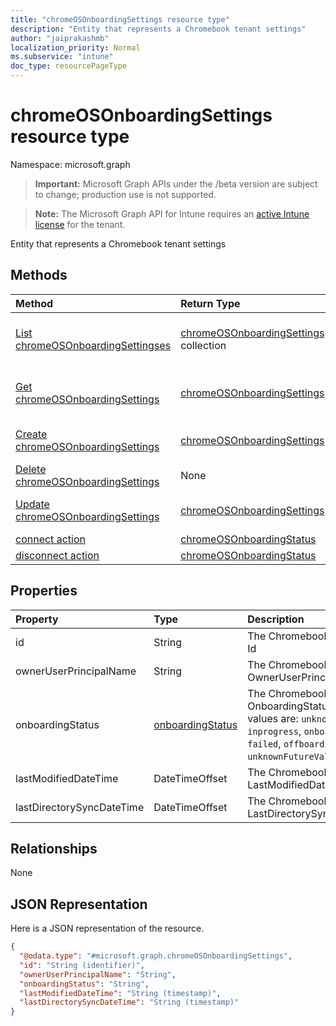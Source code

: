 ```yaml
---
title: "chromeOSOnboardingSettings resource type"
description: "Entity that represents a Chromebook tenant settings"
author: "jaiprakashmb"
localization_priority: Normal
ms.subservice: "intune"
doc_type: resourcePageType
---
```


# chromeOSOnboardingSettings resource type

Namespace: microsoft.graph
> **Important:** Microsoft Graph APIs under the /beta version are subject to change; production use is not supported.

> **Note:** The Microsoft Graph API for Intune requires an [active Intune license](https://go.microsoft.com/fwlink/?linkid=839381) for the tenant.


Entity that represents a Chromebook tenant settings

## Methods
|Method|Return Type|Description|
|:---|:---|:---|
|[List chromeOSOnboardingSettingses](../api/intune-chromebooksync-chromeosonboardingsettings-list.md)|[chromeOSOnboardingSettings](../resources/intune-chromebooksync-chromeosonboardingsettings.md) collection|List properties and relationships of the [chromeOSOnboardingSettings](../resources/intune-chromebooksync-chromeosonboardingsettings.md) objects.|
|[Get chromeOSOnboardingSettings](../api/intune-chromebooksync-chromeosonboardingsettings-get.md)|[chromeOSOnboardingSettings](../resources/intune-chromebooksync-chromeosonboardingsettings.md)|Read properties and relationships of the [chromeOSOnboardingSettings](../resources/intune-chromebooksync-chromeosonboardingsettings.md) object.|
|[Create chromeOSOnboardingSettings](../api/intune-chromebooksync-chromeosonboardingsettings-create.md)|[chromeOSOnboardingSettings](../resources/intune-chromebooksync-chromeosonboardingsettings.md)|Create a new [chromeOSOnboardingSettings](../resources/intune-chromebooksync-chromeosonboardingsettings.md) object.|
|[Delete chromeOSOnboardingSettings](../api/intune-chromebooksync-chromeosonboardingsettings-delete.md)|None|Deletes a [chromeOSOnboardingSettings](../resources/intune-chromebooksync-chromeosonboardingsettings.md).|
|[Update chromeOSOnboardingSettings](../api/intune-chromebooksync-chromeosonboardingsettings-update.md)|[chromeOSOnboardingSettings](../resources/intune-chromebooksync-chromeosonboardingsettings.md)|Update the properties of a [chromeOSOnboardingSettings](../resources/intune-chromebooksync-chromeosonboardingsettings.md) object.|
|[connect action](../api/intune-chromebooksync-chromeosonboardingsettings-connect.md)|[chromeOSOnboardingStatus](../resources/intune-chromebooksync-chromeosonboardingstatus.md)||
|[disconnect action](../api/intune-chromebooksync-chromeosonboardingsettings-disconnect.md)|[chromeOSOnboardingStatus](../resources/intune-chromebooksync-chromeosonboardingstatus.md)||

## Properties
|Property|Type|Description|
|:---|:---|:---|
|id|String|The ChromebookTenant's Id|
|ownerUserPrincipalName|String|The ChromebookTenant's OwnerUserPrincipalName|
|onboardingStatus|[onboardingStatus](../resources/intune-chromebooksync-onboardingstatus.md)|The ChromebookTenant's OnboardingStatus. Possible values are: `unknown`, `inprogress`, `onboarded`, `failed`, `offboarding`, `unknownFutureValue`.|
|lastModifiedDateTime|DateTimeOffset|The ChromebookTenant's LastModifiedDateTime|
|lastDirectorySyncDateTime|DateTimeOffset|The ChromebookTenant's LastDirectorySyncDateTime|

## Relationships
None

## JSON Representation
Here is a JSON representation of the resource.
<!-- {
  "blockType": "resource",
  "keyProperty": "id",
  "@odata.type": "microsoft.graph.chromeOSOnboardingSettings"
}
-->
``` json
{
  "@odata.type": "#microsoft.graph.chromeOSOnboardingSettings",
  "id": "String (identifier)",
  "ownerUserPrincipalName": "String",
  "onboardingStatus": "String",
  "lastModifiedDateTime": "String (timestamp)",
  "lastDirectorySyncDateTime": "String (timestamp)"
}
```
